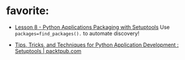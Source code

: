 # favorite:
- [Lesson 8 - Python Applications Packaging with Setuptools](https://youtu.be/wCGsLqHOT2I)
Use `packages=find_packages().` to automate discovery!

- [Tips, Tricks, and Techniques for Python Application Development : Setuptools | packtpub.com](https://youtu.be/j8q428a_7Is)
